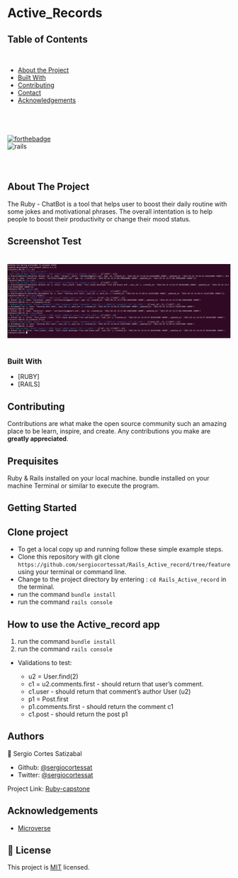 # Active_Records

## Table of Contents
  <br />

* [About the Project](#about-the-project)
* [Built With](#built-with)
* [Contributing](#contributing)
* [Contact](#authors)
* [Acknowledgements](#acknowledgements) 

#
<br />

[![forthebadge](https://forthebadge.com/images/badges/made-with-ruby.svg)](https://forthebadge.com) </br>
![rails](https://img.shields.io/badge/Ruby_on_Rails-CC0000?style=for-the-badge&logo=ruby-on-rails&logoColor=white)

<br />

#


<!-- ABOUT THE PROJECT   -->
## About The Project

The Ruby - ChatBot is a tool that helps user to boost their daily routine with some jokes and motivational phrases. The overall intentation is to help people to boost their productivity or change their mood status.

## Screenshot Test
#
<p align="center">
  <img height="auto" src="Screenshot.png">
</p>

#

### Built With

* [RUBY]
* [RAILS]

## Contributing

Contributions are what make the open source community such an amazing place to be learn, inspire, and create. Any contributions you make are **greatly appreciated**.

## Prequisites

Ruby & Rails installed on your local machine.
bundle installed on your machine
Terminal or similar to execute the program.


## Getting Started


## Clone project

- To get a local copy up and running follow these simple example steps.
- Clone this repository with git clone ```https://github.com/sergiocortessat/Rails_Active_record/tree/feature``` using your terminal or command line.
- Change to the project directory by entering : ```cd Rails_Active_record``` in the terminal.
- run the command ```bundle install```
- run the command ```rails console```

## How to use the Active_record app
1. run the command ```bundle install```
2. run the command ```rails console```

- Validations to test:

    * u2 = User.find(2) 
    * c1 = u2.comments.first - should return that user’s comment.
    * c1.user - should return that comment’s author User (u2)
    * p1 = Post.first
    * p1.comments.first - should return the comment c1
    * c1.post - should return the post p1


## Authors

👤 Sergio Cortes Satizabal

- Github: [@sergiocortessat](https://github.com/sergiocortessat)
- Twitter: [@sergiocortessat](https://twitter.com/sergiocortessat)



Project Link: [Ruby-capstone](https://github.com/sergiocortessat/Ruby-Capstone-ChatBot/issues/2)


<!-- ACKNOWLEDGEMENTS -->
## Acknowledgements

* [Microverse](https://www.microverse.org/)

## 📝 License

This project is [MIT](https://choosealicense.com/licenses/mit/) licensed.


